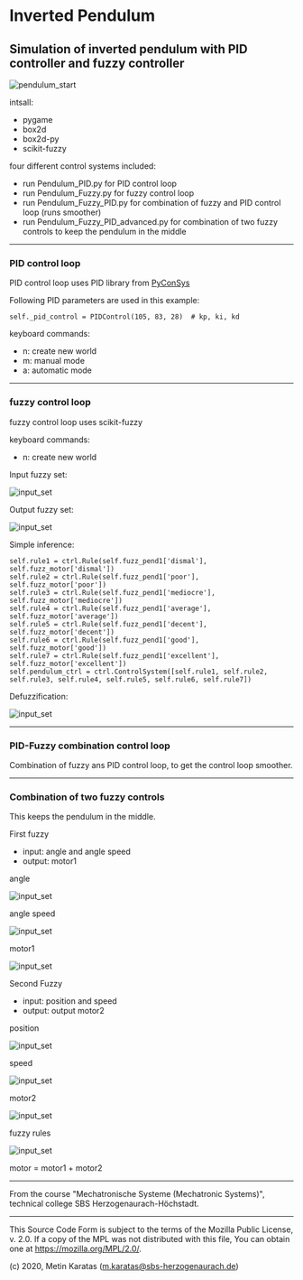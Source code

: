 # Inverted Pendulum

## Simulation of inverted pendulum with PID controller and fuzzy controller

![pendulum_start](pics/Pendulum.gif)

intsall:
- pygame
- box2d
- box2d-py
- scikit-fuzzy

four different control systems included:
- run Pendulum_PID.py for PID control loop
- run Pendulum_Fuzzy.py for fuzzy control loop 
- run Pendulum_Fuzzy_PID.py for combination of fuzzy and PID control loop (runs smoother)
- run Pendulum_Fuzzy_PID_advanced.py for combination of two fuzzy controls to keep the pendulum in the middle
___________________________________________________________________________________________
### PID control loop

PID control loop uses PID library from [PyConSys](https://github.com/mck-sbs/PyConSys)

Following PID parameters are used in this example:
```
self._pid_control = PIDControl(105, 83, 28)  # kp, ki, kd
```

keyboard commands:
- n: create new world
- m: manual mode
- a: automatic mode
___________________________________________________________________________________________
### fuzzy control loop
fuzzy control loop uses scikit-fuzzy

keyboard commands:
- n: create new world

Input fuzzy set:<br/>

![input_set](pics/input_set.png)



Output fuzzy set:<br/>

![input_set](pics/output_set.png)

Simple inference:
```
self.rule1 = ctrl.Rule(self.fuzz_pend1['dismal'], self.fuzz_motor['dismal'])
self.rule2 = ctrl.Rule(self.fuzz_pend1['poor'], self.fuzz_motor['poor'])
self.rule3 = ctrl.Rule(self.fuzz_pend1['mediocre'], self.fuzz_motor['mediocre'])
self.rule4 = ctrl.Rule(self.fuzz_pend1['average'], self.fuzz_motor['average'])
self.rule5 = ctrl.Rule(self.fuzz_pend1['decent'], self.fuzz_motor['decent'])
self.rule6 = ctrl.Rule(self.fuzz_pend1['good'], self.fuzz_motor['good'])
self.rule7 = ctrl.Rule(self.fuzz_pend1['excellent'], self.fuzz_motor['excellent'])
self.pendulum_ctrl = ctrl.ControlSystem([self.rule1, self.rule2, self.rule3, self.rule4, self.rule5, self.rule6, self.rule7])
```


Defuzzification:<br/>

![input_set](pics/defuzzification.png)
___________________________________________________________________________________________
### PID-Fuzzy combination control loop
Combination of fuzzy ans PID control loop, to get the control loop smoother.
___________________________________________________________________________________________
### Combination of two fuzzy controls
This keeps the pendulum in the middle. 

First fuzzy
- input: angle and angle speed
- output: motor1

angle<br/>

![input_set](pics/advanced_angle.png)

angle speed<br/>

![input_set](pics/advanced_angle_speed.png)

motor1<br/>

![input_set](pics/advanced_motor1.png)

Second Fuzzy
- input: position and speed
- output: output motor2

position<br/>

![input_set](pics/advanced_position.png)

speed<br/>

![input_set](pics/advanced_speed.png)

motor2<br/>

![input_set](pics/advanced_motor2.png)

fuzzy rules<br/>

![input_set](pics/advanced_rules.png)


motor = motor1 + motor2
___________________________________________________________________________________________

From the course "Mechatronische Systeme (Mechatronic Systems)", technical college SBS Herzogenaurach-Höchstadt.

___________________________________________________________________________________________

This Source Code Form is subject to the terms of the Mozilla Public
License, v. 2.0. If a copy of the MPL was not distributed with this
file, You can obtain one at https://mozilla.org/MPL/2.0/.

(c) 2020, Metin Karatas (m.karatas@sbs-herzogenaurach.de)

